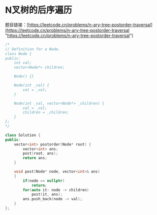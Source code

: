 # N叉树的后序遍历

题目链接：[https://leetcode.cn/problems/n-ary-tree-postorder-traversal](https://leetcode.cn/problems/n-ary-tree-postorder-traversal "https://leetcode.cn/problems/n-ary-tree-postorder-traversal")

```c++
/*
// Definition for a Node.
class Node {
public:
    int val;
    vector<Node*> children;

    Node() {}

    Node(int _val) {
        val = _val;
    }

    Node(int _val, vector<Node*> _children) {
        val = _val;
        children = _children;
    }
};
*/

class Solution {
public:
    vector<int> postorder(Node* root) {
        vector<int> ans;
        post(root, ans);
        return ans;
    }

    void post(Node* node, vector<int>& ans)
    {
        if(node == nullptr)
            return;
        for(auto it: node -> children)
            post(it, ans);
        ans.push_back(node -> val);
    }
};
```
